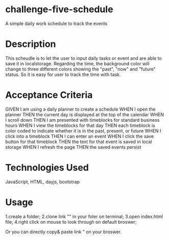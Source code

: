 # challenge-five-schedule
A simple daily work schedule to track the events


# Description
This scheudle is to let the user to input daily tasks or event and are able to save it in localstorage.
Regarding the time, the background color will change to three different colors showing the "past", "now" and "future" status. So it is easy for user to track the time with task.


# Acceptance Criteria
GIVEN I am using a daily planner to create a schedule
WHEN I open the planner
THEN the current day is displayed at the top of the calendar
WHEN I scroll down
THEN I am presented with timeblocks for standard business hours
WHEN I view the timeblocks for that day
THEN each timeblock is color coded to indicate whether it is in the past, present, or future
WHEN I click into a timeblock
THEN I can enter an event
WHEN I click the save button for that timeblock
THEN the text for that event is saved in local storage
WHEN I refresh the page
THEN the saved events persist


# Technologies Used
JavaScript, HTML, dayjs, bootstrap


# Usage

1.create a folder;
2.clone link "" in your foler on terminal;
3.open index.html file;
4.right click on mouse to look through on default broswer;

Or you can directly copy& paste link  " on your broswer.